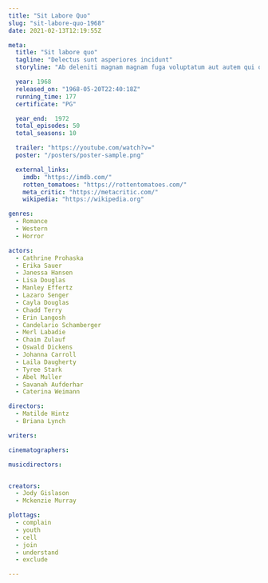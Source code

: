 ```yaml
---
title: "Sit Labore Quo"
slug: "sit-labore-quo-1968"
date: 2021-02-13T12:19:55Z

meta:
  title: "Sit labore quo"
  tagline: "Delectus sunt asperiores incidunt"
  storyline: "Ab deleniti magnam magnam fuga voluptatum aut autem qui quia velit qui ad non molestias ipsam ea nemo ut tempora suscipit quo rerum qui laborum minima exercitationem dolores"

  year: 1968
  released_on: "1968-05-20T22:40:18Z"
  running_time: 177
  certificate: "PG"

  year_end:  1972
  total_episodes: 50
  total_seasons: 10

  trailer: "https://youtube.com/watch?v="
  poster: "/posters/poster-sample.png"

  external_links:
    imdb: "https://imdb.com/"
    rotten_tomatoes: "https://rottentomatoes.com/"
    meta_critic: "https://metacritic.com/"
    wikipedia: "https://wikipedia.org"

genres:
  - Romance
  - Western
  - Horror

actors:
  - Cathrine Prohaska
  - Erika Sauer
  - Janessa Hansen
  - Lisa Douglas
  - Manley Effertz
  - Lazaro Senger
  - Cayla Douglas
  - Chadd Terry
  - Erin Langosh
  - Candelario Schamberger
  - Merl Labadie
  - Chaim Zulauf
  - Oswald Dickens
  - Johanna Carroll
  - Laila Daugherty
  - Tyree Stark
  - Abel Muller
  - Savanah Aufderhar
  - Caterina Weimann

directors:
  - Matilde Hintz
  - Briana Lynch

writers:

cinematographers:

musicdirectors:


creators:
  - Jody Gislason
  - Mckenzie Murray

plottags:
  - complain
  - youth
  - cell
  - join
  - understand
  - exclude

---
```


